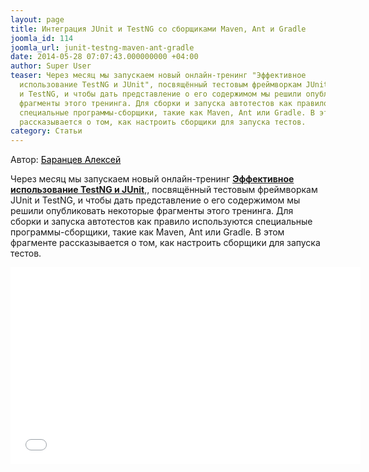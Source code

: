```yaml
---
layout: page
title: Интеграция JUnit и TestNG со сборщиками Maven, Ant и Gradle
joomla_id: 114
joomla_url: junit-testng-maven-ant-gradle
date: 2014-05-28 07:07:43.000000000 +04:00
author: Super User
teaser: Через месяц мы запускаем новый онлайн-тренинг "Эффективное
  использование TestNG и JUnit", посвящённый тестовым фреймворкам JUnit
  и TestNG, и чтобы дать представление о его содержимом мы решили опубликовать некоторые
  фрагменты этого тренинга. Для сборки и запуска автотестов как правило используются
  специальные программы-сборщики, такие как Maven, Ant или Gradle. В этом фрагменте
  рассказывается о том, как настроить сборщики для запуска тестов.
category: Статьи
---
```

<p>Автор: <a style="margin: 0px; padding: 0px; border: 0px; outline: 0px; background-color: transparent; color: #000000; text-decoration: underline;" href="http://software-testing.ru/about/authors/9-barancev">Баранцев Алексей</a></p>
<p>Через месяц мы запускаем новый онлайн-тренинг <a href="http://software-testing.ru/trainings/schedule?task=3&amp;cid=222&amp;sem_midx=2&amp;sem_jidx=0"><strong>Эффективное использование TestNG и JUnit</strong></a>,, посвящённый тестовым фреймворкам JUnit и TestNG, и чтобы дать представление о его содержимом мы решили опубликовать некоторые фрагменты этого тренинга. Для сборки и запуска автотестов как правило используются специальные программы-сборщики, такие как Maven, Ant или Gradle. В этом фрагменте рассказывается о том, как настроить сборщики для запуска тестов.</p>
<p><iframe src="//www.youtube.com/embed/9O2LlfAGroU" width="560" height="315" frameborder="0"></iframe></p>
